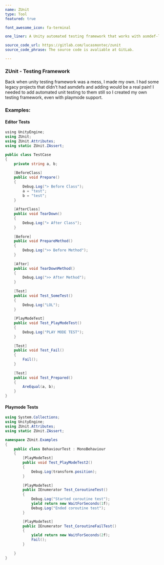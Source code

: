 ```yaml
---
name: ZUnit
type: Tool
featured: true

font_awesome_icon: fa-terminal

one_liner: A Unity automated testing framework that works with asmdef-less projects.

source_code_url: https://gitlab.com/lucasmontec/zunit
source_code_phrase: The source code is avaliable at GitLab.

---
```


### ZUnit - Testing Framework

Back when unity testing framework was a mess, I made my own. I had some legacy projects that didn't had asmdefs and adding would be a real pain! I needed to add automated unit testing to them still so I created my own testing framework, even with playmode support.

### Examples:

#### Editor Tests

```csharp
﻿using UnityEngine;
using ZUnit;
using ZUnit.Attributes;
using static ZUnit.ZAssert;

public class TestCase
{
    private string a, b;
    
    [BeforeClass]
    public void Prepare()
    {
        Debug.Log("> Before Class");
        a = "test";
        b = "test";
    }
    
    [AfterClass]
    public void TearDown()
    {
        Debug.Log("> After Class");
    }
    
    [Before]
    public void PrepareMethod()
    {
        Debug.Log(">> Before Method");
    }
    
    [After]
    public void TearDownMethod()
    {
        Debug.Log(">> After Method");
    }
    
    [Test]
    public void Test_SomeTest()
    {
        Debug.Log("LOL");
    }
    
    [PlayModeTest]
    public void Test_PlayModeTest()
    {
        Debug.Log("PLAY MODE TEST");
    }
    
    [Test]
    public void Test_Fail()
    {
        Fail();
    }
    
    [Test]
    public void Test_Prepared()
    {
        AreEqual(a, b);
    }
}
```

#### Playmode Tests

```csharp
using System.Collections;
using UnityEngine;
using ZUnit.Attributes;
using static ZUnit.ZAssert;

namespace ZUnit.Examples
{
    public class BehaviourTest : MonoBehaviour
    {
        [PlayModeTest]
        public void Test_PlayModeTest2()
        {
            Debug.Log(transform.position);
        }
        
        [PlayModeTest]
        public IEnumerator Test_CoroutineTest()
        {
            Debug.Log("Started coroutine test");
            yield return new WaitForSeconds(1f);
            Debug.Log("Ended coroutine test");
        }

        [PlayModeTest]
        public IEnumerator Test_CoroutineFailTest()
        {
            yield return new WaitForSeconds(2f);
            Fail();
        }
        
    }
}

```